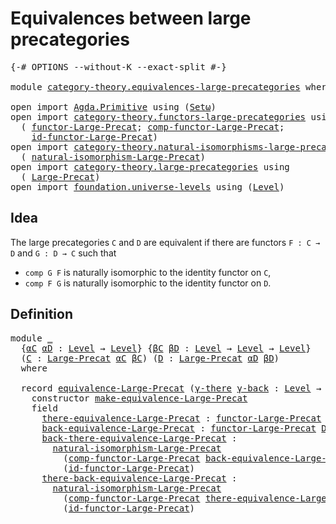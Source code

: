 # Equivalences between large precategories

<pre class="Agda"><a id="53" class="Symbol">{-#</a> <a id="57" class="Keyword">OPTIONS</a> <a id="65" class="Pragma">--without-K</a> <a id="77" class="Pragma">--exact-split</a> <a id="91" class="Symbol">#-}</a>

<a id="96" class="Keyword">module</a> <a id="103" href="category-theory.equivalences-large-precategories.html" class="Module">category-theory.equivalences-large-precategories</a> <a id="152" class="Keyword">where</a>

<a id="159" class="Keyword">open</a> <a id="164" class="Keyword">import</a> <a id="171" href="Agda.Primitive.html" class="Module">Agda.Primitive</a> <a id="186" class="Keyword">using</a> <a id="192" class="Symbol">(</a><a id="193" href="Agda.Primitive.html#381" class="Primitive">Setω</a><a id="197" class="Symbol">)</a>
<a id="199" class="Keyword">open</a> <a id="204" class="Keyword">import</a> <a id="211" href="category-theory.functors-large-precategories.html" class="Module">category-theory.functors-large-precategories</a> <a id="256" class="Keyword">using</a>
  <a id="264" class="Symbol">(</a> <a id="266" href="category-theory.functors-large-precategories.html#960" class="Record">functor-Large-Precat</a><a id="286" class="Symbol">;</a> <a id="288" href="category-theory.functors-large-precategories.html#2726" class="Function">comp-functor-Large-Precat</a><a id="313" class="Symbol">;</a>
    <a id="319" href="category-theory.functors-large-precategories.html#2231" class="Function">id-functor-Large-Precat</a><a id="342" class="Symbol">)</a>
<a id="344" class="Keyword">open</a> <a id="349" class="Keyword">import</a> <a id="356" href="category-theory.natural-isomorphisms-large-precategories.html" class="Module">category-theory.natural-isomorphisms-large-precategories</a> <a id="413" class="Keyword">using</a>
  <a id="421" class="Symbol">(</a> <a id="423" href="category-theory.natural-isomorphisms-large-precategories.html#1348" class="Record">natural-isomorphism-Large-Precat</a><a id="455" class="Symbol">)</a>
<a id="457" class="Keyword">open</a> <a id="462" class="Keyword">import</a> <a id="469" href="category-theory.large-precategories.html" class="Module">category-theory.large-precategories</a> <a id="505" class="Keyword">using</a>
  <a id="513" class="Symbol">(</a> <a id="515" href="category-theory.large-precategories.html#654" class="Record">Large-Precat</a><a id="527" class="Symbol">)</a>
<a id="529" class="Keyword">open</a> <a id="534" class="Keyword">import</a> <a id="541" href="foundation.universe-levels.html" class="Module">foundation.universe-levels</a> <a id="568" class="Keyword">using</a> <a id="574" class="Symbol">(</a><a id="575" href="Agda.Primitive.html#597" class="Postulate">Level</a><a id="580" class="Symbol">)</a>
</pre>
## Idea

The large precategories `C` and `D` are equivalent if there are functors `F : C → D` and `G : D → C` such that
- `comp G F` is naturally isomorphic to the identity functor on `C`,
- `comp F G` is naturally isomorphic to the identity functor on `D`.

## Definition

<pre class="Agda"><a id="869" class="Keyword">module</a> <a id="876" href="category-theory.equivalences-large-precategories.html#876" class="Module">_</a>
  <a id="880" class="Symbol">{</a><a id="881" href="category-theory.equivalences-large-precategories.html#881" class="Bound">αC</a> <a id="884" href="category-theory.equivalences-large-precategories.html#884" class="Bound">αD</a> <a id="887" class="Symbol">:</a> <a id="889" href="Agda.Primitive.html#597" class="Postulate">Level</a> <a id="895" class="Symbol">→</a> <a id="897" href="Agda.Primitive.html#597" class="Postulate">Level</a><a id="902" class="Symbol">}</a> <a id="904" class="Symbol">{</a><a id="905" href="category-theory.equivalences-large-precategories.html#905" class="Bound">βC</a> <a id="908" href="category-theory.equivalences-large-precategories.html#908" class="Bound">βD</a> <a id="911" class="Symbol">:</a> <a id="913" href="Agda.Primitive.html#597" class="Postulate">Level</a> <a id="919" class="Symbol">→</a> <a id="921" href="Agda.Primitive.html#597" class="Postulate">Level</a> <a id="927" class="Symbol">→</a> <a id="929" href="Agda.Primitive.html#597" class="Postulate">Level</a><a id="934" class="Symbol">}</a>
  <a id="938" class="Symbol">(</a><a id="939" href="category-theory.equivalences-large-precategories.html#939" class="Bound">C</a> <a id="941" class="Symbol">:</a> <a id="943" href="category-theory.large-precategories.html#654" class="Record">Large-Precat</a> <a id="956" href="category-theory.equivalences-large-precategories.html#881" class="Bound">αC</a> <a id="959" href="category-theory.equivalences-large-precategories.html#905" class="Bound">βC</a><a id="961" class="Symbol">)</a> <a id="963" class="Symbol">(</a><a id="964" href="category-theory.equivalences-large-precategories.html#964" class="Bound">D</a> <a id="966" class="Symbol">:</a> <a id="968" href="category-theory.large-precategories.html#654" class="Record">Large-Precat</a> <a id="981" href="category-theory.equivalences-large-precategories.html#884" class="Bound">αD</a> <a id="984" href="category-theory.equivalences-large-precategories.html#908" class="Bound">βD</a><a id="986" class="Symbol">)</a>
  <a id="990" class="Keyword">where</a>

  <a id="999" class="Keyword">record</a> <a id="1006" href="category-theory.equivalences-large-precategories.html#1006" class="Record">equivalence-Large-Precat</a> <a id="1031" class="Symbol">(</a><a id="1032" href="category-theory.equivalences-large-precategories.html#1032" class="Bound">γ-there</a> <a id="1040" href="category-theory.equivalences-large-precategories.html#1040" class="Bound">γ-back</a> <a id="1047" class="Symbol">:</a> <a id="1049" href="Agda.Primitive.html#597" class="Postulate">Level</a> <a id="1055" class="Symbol">→</a> <a id="1057" href="Agda.Primitive.html#597" class="Postulate">Level</a><a id="1062" class="Symbol">)</a> <a id="1064" class="Symbol">:</a> <a id="1066" href="Agda.Primitive.html#381" class="Primitive">Setω</a> <a id="1071" class="Keyword">where</a>
    <a id="1081" class="Keyword">constructor</a> <a id="1093" href="category-theory.equivalences-large-precategories.html#1093" class="InductiveConstructor">make-equivalence-Large-Precat</a>
    <a id="1127" class="Keyword">field</a>
      <a id="1139" href="category-theory.equivalences-large-precategories.html#1139" class="Field">there-equivalence-Large-Precat</a> <a id="1170" class="Symbol">:</a> <a id="1172" href="category-theory.functors-large-precategories.html#960" class="Record">functor-Large-Precat</a> <a id="1193" href="category-theory.equivalences-large-precategories.html#939" class="Bound">C</a> <a id="1195" href="category-theory.equivalences-large-precategories.html#964" class="Bound">D</a> <a id="1197" href="category-theory.equivalences-large-precategories.html#1032" class="Bound">γ-there</a>
      <a id="1211" href="category-theory.equivalences-large-precategories.html#1211" class="Field">back-equivalence-Large-Precat</a> <a id="1241" class="Symbol">:</a> <a id="1243" href="category-theory.functors-large-precategories.html#960" class="Record">functor-Large-Precat</a> <a id="1264" href="category-theory.equivalences-large-precategories.html#964" class="Bound">D</a> <a id="1266" href="category-theory.equivalences-large-precategories.html#939" class="Bound">C</a> <a id="1268" href="category-theory.equivalences-large-precategories.html#1040" class="Bound">γ-back</a>
      <a id="1281" href="category-theory.equivalences-large-precategories.html#1281" class="Field">back-there-equivalence-Large-Precat</a> <a id="1317" class="Symbol">:</a>
        <a id="1327" href="category-theory.natural-isomorphisms-large-precategories.html#1348" class="Record">natural-isomorphism-Large-Precat</a>
          <a id="1370" class="Symbol">(</a><a id="1371" href="category-theory.functors-large-precategories.html#2726" class="Function">comp-functor-Large-Precat</a> <a id="1397" href="category-theory.equivalences-large-precategories.html#1211" class="Field">back-equivalence-Large-Precat</a> <a id="1427" href="category-theory.equivalences-large-precategories.html#1139" class="Field">there-equivalence-Large-Precat</a><a id="1457" class="Symbol">)</a>
          <a id="1469" class="Symbol">(</a><a id="1470" href="category-theory.functors-large-precategories.html#2231" class="Function">id-functor-Large-Precat</a><a id="1493" class="Symbol">)</a>
      <a id="1501" href="category-theory.equivalences-large-precategories.html#1501" class="Field">there-back-equivalence-Large-Precat</a> <a id="1537" class="Symbol">:</a>
        <a id="1547" href="category-theory.natural-isomorphisms-large-precategories.html#1348" class="Record">natural-isomorphism-Large-Precat</a>
          <a id="1590" class="Symbol">(</a><a id="1591" href="category-theory.functors-large-precategories.html#2726" class="Function">comp-functor-Large-Precat</a> <a id="1617" href="category-theory.equivalences-large-precategories.html#1139" class="Field">there-equivalence-Large-Precat</a> <a id="1648" href="category-theory.equivalences-large-precategories.html#1211" class="Field">back-equivalence-Large-Precat</a><a id="1677" class="Symbol">)</a>
          <a id="1689" class="Symbol">(</a><a id="1690" href="category-theory.functors-large-precategories.html#2231" class="Function">id-functor-Large-Precat</a><a id="1713" class="Symbol">)</a>
</pre>